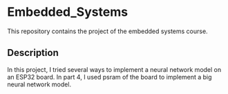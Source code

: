 # Embedded_Systems
This repository contains the project of the embedded systems course.

## Description
In this project, I tried several ways to implement a neural network model on an ESP32 board.
In part 4, I used psram of the board to implement a big neural network model.
